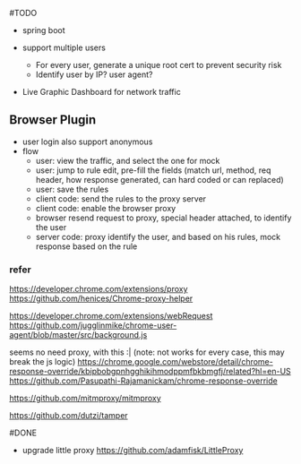#TODO
- spring boot
- support multiple users
    - For every user, generate a unique root cert to prevent security risk
    - Identify user by IP? user agent? 

- Live Graphic Dashboard for network traffic

## Browser Plugin
- user login also support anonymous 
- flow
    - user: view the traffic, and select the one for mock
    - user: jump to rule edit, pre-fill the fields (match url, method, req header, 
    how response generated, can hard coded or can replaced)
    - user: save the rules
    - client code: send the rules to the proxy server
    - client code: enable the browser proxy
    - browser resend request to proxy, special header attached, to identify the user
    - server code: proxy identify the user, and based on his rules, mock response based on the rule
    

### refer 
https://developer.chrome.com/extensions/proxy
https://github.com/henices/Chrome-proxy-helper

https://developer.chrome.com/extensions/webRequest
https://github.com/jugglinmike/chrome-user-agent/blob/master/src/background.js

seems no need proxy, with this :| (note: not works for every case, this may break the js logic)
https://chrome.google.com/webstore/detail/chrome-response-override/kbipbobgpnhgghikihmodppmfbkbmgfj/related?hl=en-US
https://github.com/Pasupathi-Rajamanickam/chrome-response-override


https://github.com/mitmproxy/mitmproxy

https://github.com/dutzi/tamper

#DONE
- upgrade little proxy https://github.com/adamfisk/LittleProxy

